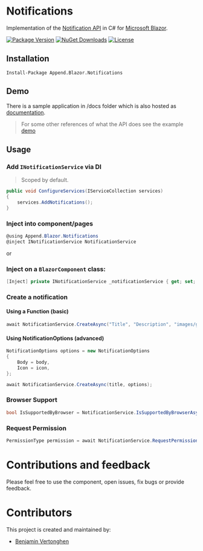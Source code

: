 # Notifications
Implementation of the [Notification API](https://developer.mozilla.org/en-US/docs/Web/API/notification) in C# for [Microsoft Blazor](https://github.com/aspnet/Blazor).

[![Package Version](https://img.shields.io/nuget/v/Append.Blazor.Notifications.svg)](https://www.nuget.org/packages/Append.Blazor.Notifications)
[![NuGet Downloads](https://img.shields.io/nuget/dt/Append.Blazor.Notifications.svg)](https://www.nuget.org/packages/Append.Blazor.Notifications)
[![License](https://img.shields.io/github/license/Append-IT/Blazor.Notifications.svg)](https://github.com/Append-IT/Blazor.Notifications/blob/main/LICENSE)

## Installation

```
Install-Package Append.Blazor.Notifications
```

## Demo
There is a sample application in /docs folder which is also hosted as [documentation](https://blazornotifications.append.be). 
> For some other references of what the API does see the example [demo](https://web-push-book.gauntface.com/demos/notification-examples/)

## Usage

### Add `INotificationService` via DI
> Scoped by default.
```csharp
public void ConfigureServices(IServiceCollection services)
{
    services.AddNotifications();
}
```

### Inject into component/pages
```csharp
@using Append.Blazor.Notifications
@inject INotificationService NotificationService
```

or

### Inject on a `BlazorComponent` class:

```c#
[Inject] private INotificationService _notificationService { get; set; }
```

### Create a notification
#### Using a Function (basic)
```csharp
await NotificationService.CreateAsync("Title", "Description", "images/github.png");
```

#### Using NotificationOptions (advanced)
```csharp
NotificationOptions options = new NotificationOptions
{
    Body = body,
    Icon = icon,
};

await NotificationService.CreateAsync(title, options);
```
 ### Browser Support
```csharp
bool IsSupportedByBrowser = NotificationService.IsSupportedByBrowserAsync(); 
```
### Request Permission
```csharp
PermissionType permission = await NotificationService.RequestPermissionAsync();
```

# Contributions and feedback

Please feel free to use the component, open issues, fix bugs or provide feedback.

# Contributors

This project is created and maintained by:

- [Benjamin Vertonghen](https://github.com/vertonghenb)
